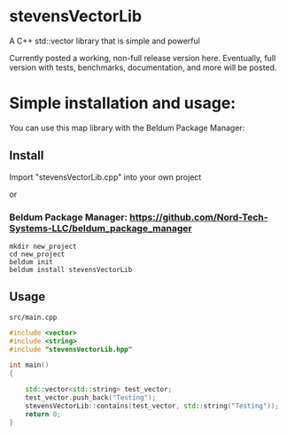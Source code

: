 # stevensVectorLib
A C++ std::vector library that is simple and powerful

Currently posted a working, non-full release version here. Eventually, full version with tests, benchmarks, documentation, and more will be posted.

# Simple installation and usage:
You can use this map library with the Beldum Package Manager:

## Install
Import "stevensVectorLib.cpp" into your own project

or

### Beldum Package Manager: https://github.com/Nord-Tech-Systems-LLC/beldum_package_manager
```
mkdir new_project
cd new_project
beldum init
beldum install stevensVectorLib
```

## Usage
`src/main.cpp`
```cpp
#include <vector>
#include <string>
#include "stevensVectorLib.hpp"

int main()
{

    std::vector<std::string> test_vector;
    test_vector.push_back("Testing");
    stevensVectorLib::contains(test_vector, std::string("Testing"));
    return 0;
}

```